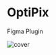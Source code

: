 # OptiPix
Figma Plugin

![cover](https://github.com/user-attachments/assets/eaddf2a2-5dd1-4670-95e4-d70eada0a860)
